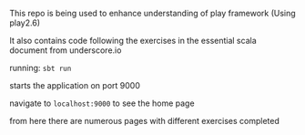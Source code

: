 This repo is being used to enhance understanding of play framework
(Using play2.6)

It also contains code following the exercises in the essential scala document from underscore.io

running:
`sbt run`

starts the application on port 9000


navigate to `localhost:9000` to see the home page

from here there are numerous pages with different exercises completed